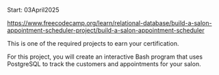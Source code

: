 Start: 03April2025 </br>

https://www.freecodecamp.org/learn/relational-database/build-a-salon-appointment-scheduler-project/build-a-salon-appointment-scheduler

This is one of the required projects to earn your certification.

For this project, you will create an interactive Bash program that uses PostgreSQL to track the customers and appointments for your salon.
